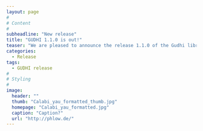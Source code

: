 ```yaml
---
layout: page
#
# Content
#
subheadline: "New release"
title: "GUDHI 1.1.0 is out!"
teaser: "We are pleased to announce the release 1.1.0 of the Gudhi library, a generic C++ library for Computational Topology and Topological Data Analysis (TDA)."
categories:
  - Release
tags:
  - GUDHI release
#
# Styling
#
image:
  header: ""
  thumb: "Calabi_yau_formatted_thumb.jpg"
  homepage: "Calabi_yau_formatted.jpg"
  caption: "Caption?"
  url: "http://phlow.de/"
---
```




 [1]: #
 [2]: #
 [3]: #
 [4]: #
 [5]: #
 [6]: #
 [7]: #
 [8]: #
 [9]: #
 [10]: #